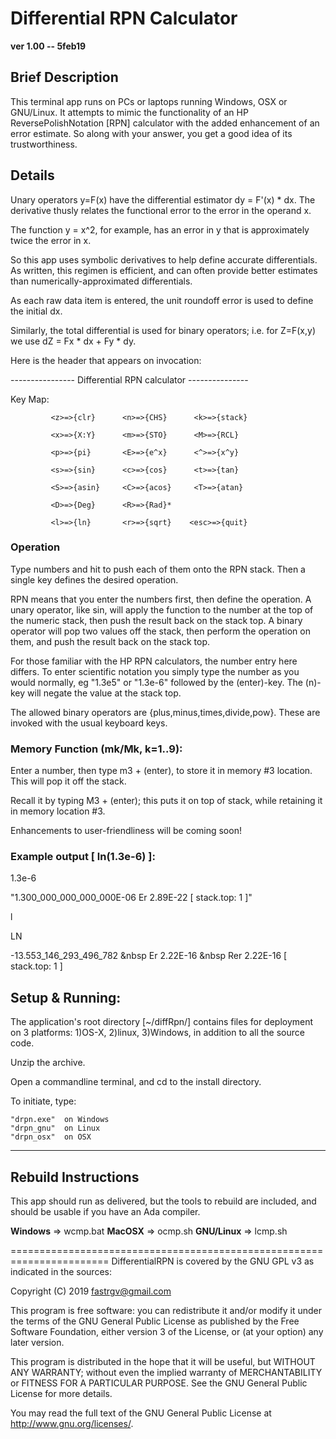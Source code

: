# Differential RPN Calculator

**ver 1.00 -- 5feb19**

## Brief Description

This terminal app runs on PCs or laptops running Windows, OSX or GNU/Linux.  It attempts to mimic the functionality of an HP ReversePolishNotation [RPN] calculator with the added enhancement of an error estimate.  So along with your answer, you get a good idea of its trustworthiness.

## Details

Unary operators y=F(x) have the differential estimator dy = F'(x) * dx.  The derivative thusly relates the functional error to the error in the operand x.

The function y = x^2, for example, has an error in y that is approximately twice the error in x.

So this app uses symbolic derivatives to help define accurate differentials.  As written, this regimen is efficient, and can often provide better estimates than numerically-approximated differentials.

As each raw data item is entered, the unit roundoff error is used to define the initial dx.

Similarly, the total differential is used for binary operators;  i.e. for Z=F(x,y) we use dZ = Fx * dx + Fy * dy.


Here is the header that appears on invocation:
	
---------------- Differential RPN calculator ---------------

Key Map:

             <z>=>{clr}      <n>=>{CHS}      <k>=>{stack}

             <x>=>{X:Y}      <m>=>{STO}      <M>=>{RCL}

             <p>=>{pi}       <E>=>{e^x}      <^>=>{x^y}

             <s>=>{sin}      <c>=>{cos}      <t>=>{tan}

             <S>=>{asin}     <C>=>{acos}     <T>=>{atan}

             <D>=>{Deg}      <R>=>{Rad}*

             <l>=>{ln}       <r>=>{sqrt}    <esc>=>{quit} 



### Operation

Type numbers and hit <enter> to push each of them onto the RPN stack.  Then a single key defines the desired operation.

RPN means that you enter the numbers first, then define the operation.  A unary operator, like sin, will apply the function to the number at the top of the numeric stack, then push the result back on the stack top.  A binary operator will pop two values off the stack, then perform the operation on them, and push the result back on the stack top.

For those familiar with the HP RPN calculators, the number entry here differs.  To enter scientific notation you simply type the number as you would normally, eg "1.3e5" or "1.3e-6" followed by the (enter)-key.  The (n)-key will negate the value at the stack top.

The allowed binary operators are {plus,minus,times,divide,pow}.  These are invoked with the usual keyboard keys.

### Memory Function (mk/Mk, k=1..9):

Enter a number, then type m3 + (enter), to store it in memory #3 location.  This will pop it off the stack.

Recall it by typing M3 + (enter);  this puts it on top of stack, while retaining it in memory location #3.

Enhancements to user-friendliness will be coming soon!


### Example output [ ln(1.3e-6) ]:


1.3e-6

"1.300_000_000_000_000E-06 Er 2.89E-22 [ stack.top: 1 ]"

l

 LN 
 
-13.553_146_293_496_782 &nbsp Er 2.22E-16 &nbsp Rer 2.22E-16	[ stack.top: 1 ]




## Setup & Running:
The application's root directory [~/diffRpn/] contains files for deployment on 3 platforms:  1)OS-X, 2)linux, 3)Windows, in addition to all the source code.

Unzip the archive.

Open a commandline terminal, and cd to the install directory.

To initiate, type:

	"drpn.exe"	on Windows
	"drpn_gnu"	on Linux
	"drpn_osx"	on OSX




--------------------------------------------------------------------------

## Rebuild Instructions

This app should run as delivered, but the tools to rebuild are included, and should be usable if you have an Ada compiler.

**Windows** => wcmp.bat
**MacOSX** => ocmp.sh
**GNU/Linux** => lcmp.sh


=======================================================================
DifferentialRPN is covered by the GNU GPL v3 as indicated in the sources:

 Copyright (C) 2019  fastrgv@gmail.com

 This program is free software: you can redistribute it and/or modify
 it under the terms of the GNU General Public License as published by
 the Free Software Foundation, either version 3 of the License, or
 (at your option) any later version.

 This program is distributed in the hope that it will be useful,
 but WITHOUT ANY WARRANTY; without even the implied warranty of
 MERCHANTABILITY or FITNESS FOR A PARTICULAR PURPOSE.  See the
 GNU General Public License for more details.

 You may read the full text of the GNU General Public License
 at <http://www.gnu.org/licenses/>.


